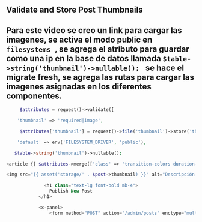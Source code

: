 ## Validate and Store Post Thumbnails 

## Para este video se creo un link para cargar las imagenes, se activa el modo public en  `filesystems `, se agrega el atributo para guardar como una ip en la base de datos llamada  `$table->string('thumbnail')->nullable(); ` se hace el migrate fresh, se agrega las rutas para cargar las imagenes asignadas en los diferentes componentes.

```php
     $attributes = request()->validate([

    'thumbnail' => 'required|image',

     $attributes['thumbnail'] = request()->file('thumbnail')->store('thumbnails');
```

```php
    'default' => env('FILESYSTEM_DRIVER', 'public'),
```

```php
   $table->string('thumbnail')->nullable();
```


```php
<article {{ $attributes->merge(['class' => 'transition-colors duration-300 hover:bg-gray-100 border border-black border-opacity-0 hover:border-opacity-5 rounded-xl']) }}>

<img src="{{ asset('storage/' . $post->thumbnail) }}" alt="Descripción de la imagen">
```


```php
              <h1 class="text-lg font-bold mb-4">
                Publish New Post
            </h1>

            <x-panel>
                <form method="POST" action="/admin/posts" enctype="multipart/form-data">
```


